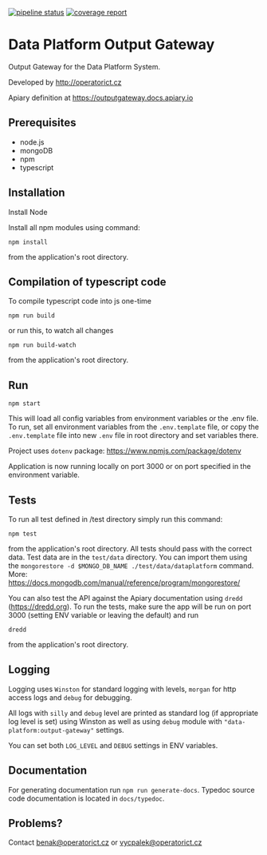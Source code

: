 [![pipeline status](http://gitlab.oict.cz/data-platform/output-gateway/badges/master/pipeline.svg)](http://gitlab.oict.cz/data-platform/output-gateway/commits/master)
[![coverage report](http://gitlab.oict.cz/data-platform/output-gateway/badges/master/coverage.svg)](http://gitlab.oict.cz/data-platform/output-gateway/commits/master)


# Data Platform Output Gateway

Output Gateway for the Data Platform System.

Developed by http://operatorict.cz

Apiary definition at https://outputgateway.docs.apiary.io

## Prerequisites

- node.js
- mongoDB
- npm
- typescript

## Installation

Install Node

Install all npm modules using command:
```
npm install
```

from the application's root directory.

## Compilation of typescript code

To compile typescript code into js one-time

```
npm run build
```
or run this, to watch all changes
```
npm run build-watch
```
from the application's root directory.

## Run

```
npm start
```
This will load all config variables from environment variables or the .env file. To run, set all environment variables from the `.env.template` file, or copy the `.env.template` file into new `.env` file in root directory and set variables there.

Project uses `dotenv` package: https://www.npmjs.com/package/dotenv

Application is now running locally on port 3000 or on port specified in the environment variable.

## Tests

To run all test defined in /test directory simply run this command:
```
npm test
```
from the application's root directory. All tests should pass with the correct data. Test data are in the `test/data` directory. You can import them using the `mongorestore -d $MONGO_DB_NAME ./test/data/dataplatform` command. More: https://docs.mongodb.com/manual/reference/program/mongorestore/

You can also test the API against the Apiary documentation using `dredd` (https://dredd.org). To run the tests, make sure the app will be run on port 3000 (setting ENV variable or leaving the default) and run
```
dredd
```
from the application's root directory.

## Logging

Logging uses `Winston` for standard logging with levels, `morgan` for http access logs and `debug` for debugging.

All logs with `silly` and `debug` level are printed as standard log (if appropriate log level is set) using Winston as well as using `debug` module with `"data-platform:output-gateway"` settings.

You can set both `LOG_LEVEL` and `DEBUG` settings in ENV variables.

## Documentation

For generating documentation run `npm run generate-docs`. Typedoc source code documentation is located in `docs/typedoc`.

## Problems?

Contact benak@operatorict.cz or vycpalek@operatorict.cz
